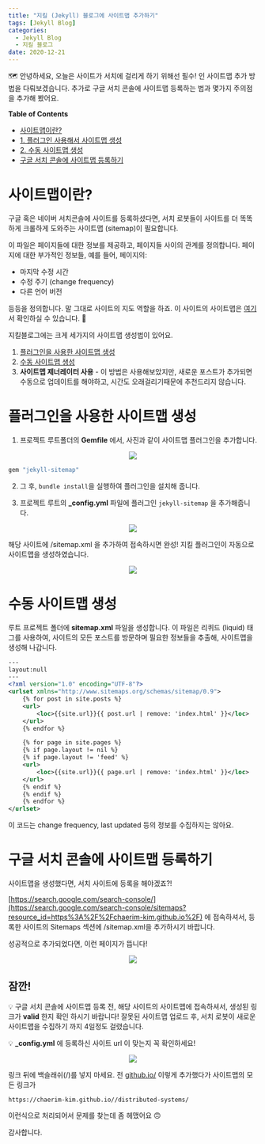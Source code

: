 ```yaml
---
title: "지킬 (Jekyll) 블로그에 사이트맵 추가하기"
tags: [Jekyll Blog]
categories:
  - Jekyll Blog
  - 지킬 블로그
date: 2020-12-21
---
```



🗺 안녕하세요, 오늘은 사이트가 서치에 걸리게 하기 위해선 필수! 인 사이트맵 추가 방법을 다뤄보겠습니다. 추가로 구글 서치 콘솔에 사이트맵 등록하는 법과 몇가지 주의점을 추가해 봤어요.

**Table of Contents**
- [사이트맵이란?](#사이트맵이란)
- [1. 플러그인 사용해서 사이트맵 생성](#1-플러그인-사용해서-사이트맵-생성)
- [2. 수동 사이트맵 생성](#2-수동-사이트맵-생성)
- [구글 서치 콘솔에 사이트맵 등록하기](#구글-서치-콘솔에-사이트맵-등록하기)



# 사이트맵이란?

구글 혹은 네이버 서치콘솔에 사이트를 등록하셨다면, 서치 로봇들이 사이트를 더 똑똑하게 크롤하게 도와주는 사이트맵 (sitemap)이 필요합니다.

이 파일은 페이지들에 대한 정보를 제공하고, 페이지들 사이의 관계를 정의합니다. 페이지에 대한 부가적인 정보들, 예를 들어, 페이지의:

- 마지막 수정 시간
- 수정 주기 (change frequency)
- 다른 언어 버전

등등을 정의합니다. 말 그대로 사이트의 지도 역할을 하죠. 이 사이트의 사이트맵은 [여기](https://chaerim-kim.github.io/sitemap.xml)서 확인하실 수 있습니다. 🙂


지킬블로그에는 크게 세가지의 사이트맵 생성법이 있어요.

1. [플러그인을 사용한 사이트맵 생성](#플러그인을-사용한-사이트맵-생성)  
2. [수동 사이트맵 생성](#수동-사이트맵-생성)  
3. **사이트맵 제너레이터 사용** - 이 방법은 사용해보았지만, 새로운 포스트가 추가되면 수동으로 업데이트를 해야하고, 시간도 오래걸리기때문에 추천드리지 않습니다.


# 플러그인을 사용한 사이트맵 생성

1. 프로젝트 루트폴더의 **Gemfile** 에서, 사진과 같이 사이트맵 플러그인을 추가합니다.
<p align="center">
  <img src="https://user-images.githubusercontent.com/33334078/102756015-9b14bf80-43b2-11eb-95f6-69606e5621f0.png" />
</p>

```java
gem "jekyll-sitemap"
```

2. 그 후, `bundle install`을 실행하여 플러그인을 설치해 줍니다.

3. 프로젝트 루트의 **_config.yml** 파일에 플러그인 `jekyll-sitemap` 을 추가해줍니다.
<p align="center">
  <img src="https://user-images.githubusercontent.com/33334078/102756020-9cde8300-43b2-11eb-998a-1fa6e53eb7db.png" />
</p>



해당 사이트에 /sitemap.xml 을 추가하여 접속하시면 완성! 지킬 플러그인이 자동으로 사이트맵을 생성하였습니다.

<p align="center">
  <img src="https://user-images.githubusercontent.com/33334078/102756026-9d771980-43b2-11eb-9bcd-1bd33ffad3cf.png" />
</p>



# 수동 사이트맵 생성

루트 프로젝트 폴더에 **sitemap.xml** 파일을 생성합니다. 이 파일은 리퀴드 (liquid) 태그를 사용하여, 사이트의 모든 포스트를 방문하며 필요한 정보들을 추출해, 사이트맵을 생성해 나갑니다.

```xml
---
layout:null
---
<?xml version="1.0" encoding="UTF-8"?>
<urlset xmlns="http://www.sitemaps.org/schemas/sitemap/0.9">
    {% for post in site.posts %}
    <url>
        <loc>{{site.url}}{{ post.url | remove: 'index.html' }}</loc>
    </url>
    {% endfor %}

    {% for page in site.pages %}
    {% if page.layout != nil %}
    {% if page.layout != 'feed' %}
    <url>
        <loc>{{site.url}}{{ page.url | remove: 'index.html' }}</loc>
    </url>
    {% endif %}
    {% endif %}
    {% endfor %}
</urlset>
```

이 코드는 change frequency, last updated 등의 정보를 수집하지는 않아요.


# 구글 서치 콘솔에 사이트맵 등록하기

사이트맵을 생성했다면, 서치 사이트에 등록을 해야겠죠?!

[https://search.google.com/search-console/](https://search.google.com/search-console/sitemaps?resource_id=https%3A%2F%2Fchaerim-kim.github.io%2F) 에 접속하셔서, 등록한 사이트의  Sitemaps 섹션에 /sitemap.xml을 추가하시기 바랍니다.

성공적으로 추가되었다면, 이런 페이지가 뜹니다!
<p align="center">
  <img src="https://user-images.githubusercontent.com/33334078/102756029-9ea84680-43b2-11eb-895f-6ea31bb2b1d4.png" />
</p>


## 잠깐!

💡  구글 서치 콘솔에 사이트맵 등록 전, 해당 사이트의 사이트맵에 접속하셔서, 생성된 링크가 **valid** 한지 확인 하시기 바랍니다! 잘못된 사이트맵 업로드 후, 서치 로봇이 새로운 사이트맵을 수집하기 까지 4일정도 걸렸습니다.

💡 **_config.yml**  에 등록하신 사이트 url 이 맞는지 꼭 확인하세요!

<p align="center">
  <img src="https://user-images.githubusercontent.com/33334078/102756031-9f40dd00-43b2-11eb-8542-954e743706e3.png" />
</p>

링크 뒤에 백슬래쉬(/)를 넣지 마세요. 전 [github.io/](http://github.io/)  이렇게 추가했다가 사이트맵의 모든 링크가

`https://chaerim-kim.github.io//distributed-systems/`

이런식으로 처리되어서 문제를 찾는데 좀 헤맸어요 🙃

감사합니다.
